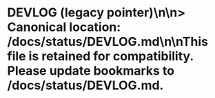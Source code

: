# DEVLOG (legacy pointer)\n\n> Canonical location: /docs/status/DEVLOG.md\n\nThis file is retained for compatibility. Please update bookmarks to /docs/status/DEVLOG.md.